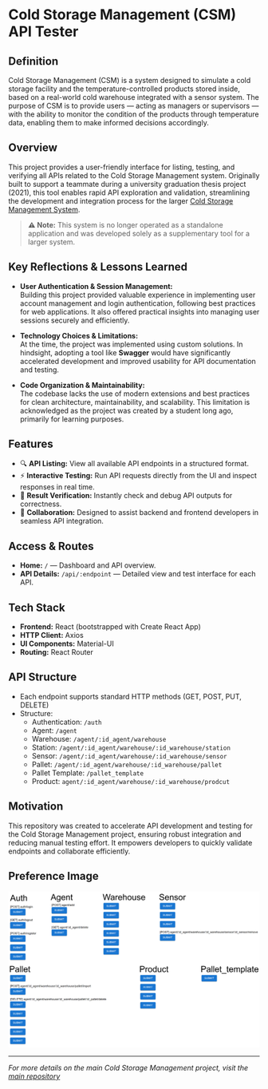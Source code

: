 # Cold Storage Management (CSM) API Tester

## Definition

Cold Storage Management (CSM) is a system designed to simulate a cold storage facility and the temperature-controlled products stored inside, based on a real-world cold warehouse integrated with a sensor system. The purpose of CSM is to provide users — acting as managers or supervisors — with the ability to monitor the condition of the products through temperature data, enabling them to make informed decisions accordingly.

## Overview

This project provides a user-friendly interface for listing, testing, and verifying all APIs related to the Cold Storage Management system. Originally built to support a teammate during a university graduation thesis project (2021), this tool enables rapid API exploration and validation, streamlining the development and integration process for the larger [Cold Storage Management System](https://github.com/nhttoan0809/cold-storage-management-fe).

> **⚠️ Note:** This system is no longer operated as a standalone application and was developed solely as a supplementary tool for a larger system.

## Key Reflections & Lessons Learned

- **User Authentication & Session Management:**  
  Building this project provided valuable experience in implementing user account management and login authentication, following best practices for web applications. It also offered practical insights into managing user sessions securely and efficiently.

- **Technology Choices & Limitations:**  
  At the time, the project was implemented using custom solutions. In hindsight, adopting a tool like **Swagger** would have significantly accelerated development and improved usability for API documentation and testing.

- **Code Organization & Maintainability:**  
  The codebase lacks the use of modern extensions and best practices for clean architecture, maintainability, and scalability. This limitation is acknowledged as the project was created by a student long ago, primarily for learning purposes.

## Features

- 🔍 **API Listing:** View all available API endpoints in a structured format.
- ⚡ **Interactive Testing:** Run API requests directly from the UI and inspect responses in real time.
- 📝 **Result Verification:** Instantly check and debug API outputs for correctness.
- 🤝 **Collaboration:** Designed to assist backend and frontend developers in seamless API integration.

## Access & Routes

- **Home:** `/` — Dashboard and API overview.
- **API Details:** `/api/:endpoint` — Detailed view and test interface for each API.

## Tech Stack

- **Frontend:** React (bootstrapped with Create React App)
- **HTTP Client:** Axios
- **UI Components:** Material-UI
- **Routing:** React Router

## API Structure

- Each endpoint supports standard HTTP methods (GET, POST, PUT, DELETE)
- Structure:
  - Authentication: `/auth`
  - Agent: `/agent`
  - Warehouse: `/agent/:id_agent/warehouse`
  - Station: `/agent/:id_agent/warehouse/:id_warehouse/station`
  - Sensor: `/agent/:id_agent/warehouse/:id_warehouse/sensor`
  - Pallet: `/agent/:id_agent/warehouse/:id_warehouse/pallet`
  - Pallet Template: `/pallet_template`
  - Product: `agent/:id_agent/warehouse/:id_warehouse/prodcut`

## Motivation

This repository was created to accelerate API development and testing for the Cold Storage Management project, ensuring robust integration and reducing manual testing effort. It empowers developers to quickly validate endpoints and collaborate efficiently.

## Preference Image

![API](CSM-AxiosFE-Image.png)

---

_For more details on the main Cold Storage Management project, visit the [main repository](https://github.com/nhttoan0809/cold-storage-management-fe)_
